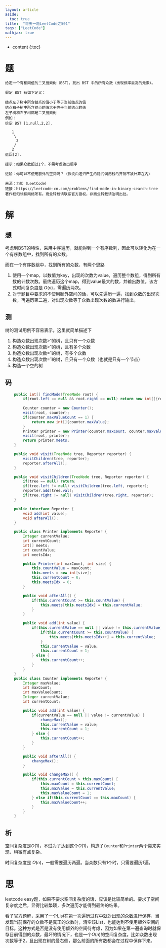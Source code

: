 ```yaml
---
layout: article
aside:
  toc: true
title:  "每天一题LeetCode之501"
tags: ["LeetCode"]
mathjax: true
---
```

* content
{:toc}

# 题
```
给定一个有相同值的二叉搜索树（BST），找出 BST 中的所有众数（出现频率最高的元素）。

假定 BST 有如下定义：

结点左子树中所含结点的值小于等于当前结点的值
结点右子树中所含结点的值大于等于当前结点的值
左子树和右子树都是二叉搜索树
例如：
给定 BST [1,null,2,2],

   1
    \
     2
    /
   2
返回[2].

提示：如果众数超过1个，不需考虑输出顺序

进阶：你可以不使用额外的空间吗？（假设由递归产生的隐式调用栈的开销不被计算在内）

来源：力扣（LeetCode）
链接：https://leetcode-cn.com/problems/find-mode-in-binary-search-tree
著作权归领扣网络所有。商业转载请联系官方授权，非商业转载请注明出处。
```

# 解

## 想
考虑到BST的特性，采用中序遍历，就能得到一个有序数列，因此可以转化为在一个有序数组中，找到所有的众数。

而在一个有序数组中，找到所有的众数，有两个思路
1. 使用一个map，以数值为key，出现的次数为value，遍历整个数组，得到所有数的计数次数。最终遍历这个map，得到value最大的数，并输出数值。该方式时间复杂度是 $O(n)$，需遍历两次。
2. 对于题目中要求的不使用额外空间的话，可以先遍历一遍，找到众数的出现次数，再遍历第二遍，对出现次数等于众数出现次数的数进行输出。

## 测
树的测试用例不容易表示，这里就简单描述下
1. 构造众数出现次数>1的树，且只有一个众数
2. 构造众数出现次数>1的树，且有多个众数
3. 构造众数出现次数=1的树，有多个众数
4. 构造众数出现次数=1的树，且只有一个众数（也就是只有一个节点）
5. 构造一个空的树

## 码
```JAVA
    public int[] findMode(TreeNode root) {
        if(root.left == null && root.right == null) return new int[]{root.val};
        
        Counter counter = new Counter();
        visit(root, counter);
        if(counter.maxValueCount == 1) {
            return new int[]{counter.maxValue};
        }
        Printer printer = new Printer(counter.maxCount, counter.maxValueCount);
        visit(root, printer);
        return printer.meets;
    }

    public void visit(TreeNode tree, Reporter reporter) {
        visitChildren(tree, reporter);
        reporter.afterAll();
    }

    public void visitChildren(TreeNode tree, Reporter reporter) {
        if(tree == null) return;
        if(tree.left != null) visitChildren(tree.left, reporter);
        reporter.add(tree.val);
        if(tree.right != null) visitChildren(tree.right, reporter);
    }

    public interface Reporter {
        void add(int value);
        void afterAll();
    }

    public class Printer implements Reporter {
        Integer currentValue;
        int currentCount;
        int[] meets;
        int countValue;
        int meetsIdx;

        public Printer(int maxCount, int size) {
            this.countValue = maxCount;
            this.meets = new int[size];
            this.currentCount = 0;
            this.meetsIdx = 0;
        }

        public void afterAll() {
            if(this.currentCount >= this.countValue) {
                this.meets[this.meetsIdx] = this.currentValue;
            }
        }

        public void add(int value) {
            if(this.currentValue == null || value != this.currentValue) {
                if(this.currentCount >= this.countValue) {
                    this.meets[this.meetsIdx++] = this.currentValue;
                }
                this.currentValue = value;
                this.currentCount = 1;
            } else {
                this.currentCount++;
            }
        }
    }
    public class Counter implements Reporter {
        Integer maxValue;
        int maxCount;
        int maxValueCount;
        Integer currentValue;
        int currentCount;

        public void add(int value) {
            if(currentValue == null || value != currentValue) {
                changeMax();
                this.currentValue = value;
                this.currentCount = 1;
            } else {
                this.currentCount++;
            }
        }

        public void afterAll() {
            changeMax();
        }

        public void changeMax() {
            if(this.currentCount > this.maxCount) {
                this.maxCount = this.currentCount;
                this.maxValue = this.currentValue;
                this.maxValueCount = 1;
            } else if(this.currentCount == this.maxCount) {
                this.maxValueCount++;
            }
        }
    }
```

## 析
空间复杂度是$O(1)$，不过为了达到这个$O(1)$，构造了`Counter`和`Printer`两个类来实现，稍微有点复杂。

时间复杂度是 $O(n)$，一般需要遍历两遍。当众数只有1个时，只需要遍历1遍。

# 思
leetcode easy题，如果不要求空间复杂度的话，应该是比较简单的。要求了空间复杂度之后，显得比较繁琐，多次遍历才能得到最终的结果。

看了官方题解，采用了一个List在第一次遍历过程中就对出现的众数进行保存，当发现当前保存的众数不是真正的众数时，清空该List，也能达到不使用额外空间的目标。这种方式是否是没有使用额外的空间待考虑，因为如果在第一遍查询时就保存目前得到的众数，最坏的情况下，也是一个$O(n)$的空间复杂度。比如众数出现次数等于2，且出现在树的最右侧，那么前面的所有数都会在过程中保存下来。